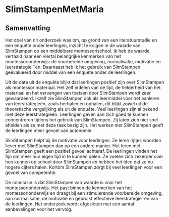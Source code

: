 # SlimStampenMetMaria

## Samenvatting
Het doel van dit onderzoek was om, op grond van een literatuurstudie
en een enquête onder leerlingen, inzicht te krijgen in de waarde van
SlimStampen op een middelbare montessorischool. Ik heb de waarde
vertaald naar een viertal belangrijke kenmerken van het montessorionderwijs:
de voorbereide omgeving, normalisatie, motivatie en leerstrategie
¨en. Daarnaast heb ik het gebruik van SlimStampen geëvalueerd
door middel van een enquête onder de leerlingen.

Uit de data uit de enquête blijkt dat leerlingen positief zijn over
SlimStampen als montessorimateriaal. Het zelf indelen van de tijd,
de helderheid van het materiaal en het vervangen van toetsen door
SlimStampen wordt zeer gewaardeerd. Ikzelf zie SlimStampen ook
als leermiddel voor het aanleren van leerstrategieën, zoals herhalen
en ophalen, dit blijkt zowel uit de theoretische vergelijking als uit
de enquête. Veel leerlingen zijn al bekend met deze leerstrategieën.
Leerlingen geven aan zich goed te kunnen concentreren tijdens het
gebruik van SlimStampen. Zij laten zich niet snel afleiden als ze met
deze taak bezig zijn. Het werken met SlimStampen geeft de leerlingen
meer gevoel van autonomie.

SlimStampen helpt bij de motivatie voor leerlingen. Ze leren rijtjes
woorden liever met SlimStampen dan op een andere manier. Het leren
met SlimStampen geeft een positief gevoel achteraf. De leerlingen
vinden het fijn om meer hun eigen tijd in te kunnen delen. Ze voelen
zich zekerder over hun kunnen op school door SlimStampen en hebben
het idee dat ze nu hogere cijfers halen. Kortom SlimStampen zorgt
bij veel leerlingen voor een gevoel van competentie.

De conclusie is dat SlimStampen van waarde is voor het montessorionderwijs.
Het past binnen de kenmerken van het montessorionderwijs
en draagt bij een stimulerende voorbereide omgeving, aan
normalisatie, de motivatie en gebruikt effectieve leerstrategie¨en van de
leerlingen. Het onderzoek wordt afgesloten met een aantal aanbevelingen
voor het vervolg.
